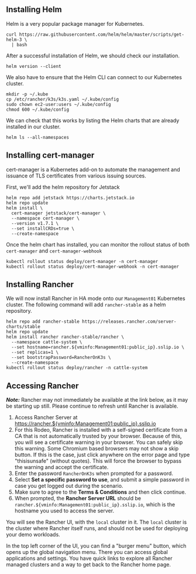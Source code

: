 ## Installing Helm

Helm is a very popular package manager for Kubernetes.

```ctr:Management01
curl https://raw.githubusercontent.com/helm/helm/master/scripts/get-helm-3 \
  | bash
```

After a successful installation of Helm, we should check our installation.

```ctr:Management01
helm version --client
```

We also have to ensure that the Helm CLI can connect to our Kubernetes cluster.

```ctr:Management01
mkdir -p ~/.kube
cp /etc/rancher/k3s/k3s.yaml ~/.kube/config
sudo chown ec2-user:users ~/.kube/config
chmod 600 ~/.kube/config
```

We can check that this works by listing the Helm charts that are already installed in our cluster.

```ctr:Management01
helm ls --all-namespaces
```

## Installing cert-manager

cert-manager is a Kubernetes add-on to automate the management and issuance of TLS certificates from various issuing sources.

First, we'll add the helm repository for Jetstack

```ctr:Management01
helm repo add jetstack https://charts.jetstack.io
helm repo update
helm install \
  cert-manager jetstack/cert-manager \
  --namespace cert-manager \
  --version v1.7.1 \
  --set installCRDs=true \
  --create-namespace
```

Once the helm chart has installed, you can monitor the rollout status of both `cert-manager` and `cert-manager-webhook`

```ctr:Management01
kubectl rollout status deploy/cert-manager -n cert-manager
kubectl rollout status deploy/cert-manager-webhook -n cert-manager
```

## Installing Rancher

We will now install Rancher in HA mode onto our `Management01` Kubernetes cluster. The following command will add `rancher-stable` as a helm repository.

```ctr:Management01
helm repo add rancher-stable https://releases.rancher.com/server-charts/stable
helm repo update
helm install rancher rancher-stable/rancher \
  --namespace cattle-system \
  --set hostname=rancher.${vminfo:Management01:public_ip}.sslip.io \
  --set replicas=1 \
  --set bootstrapPassword=RancherOnK3s \
  --create-namespace
kubectl rollout status deploy/rancher -n cattle-system
```

## Accessing Rancher

***Note:*** Rancher may not immediately be available at the link below, as it may be starting up still. Please continue to refresh until Rancher is available.

1. Access Rancher Server at <a href="https://rancher.${vminfo:Management01:public_ip}.sslip.io" target="_blank">https://rancher.${vminfo:Management01:public_ip}.sslip.io</a>
2. For this Rodeo, Rancher is installed with a self-signed certificate from a CA that is not automatically trusted by your browser. Because of this, you will see a certificate warning in your browser. You can safely skip this warning. Some Chromium based browsers may not show a skip button. If this is the case, just click anywhere on the error page and type "thisisunsafe" (without quotes). This will force the browser to bypass the warning and accept the certificate. 
3. Enter the password `RancherOnK3s` when prompted for a password.
4. Select **Set a specific password to use**, and submit a simple password in case you get logged out during the scenario.
5. Make sure to agree to the **Terms & Conditions** and then click continue.
6. When prompted, the **Rancher Server URL** should be `rancher.${vminfo:Management01:public_ip}.sslip.io`, which is the hostname you used to access the server.

You will see the Rancher UI, with the `local` cluster in it. The `local` cluster is the cluster where Rancher itself runs, and should not be used for deploying your demo workloads.

In the top left corner of the UI, you can find a "burger menu" button, which opens up the global navigation menu. There you can access global applications and settings. You have quick links to explore all Rancher managed clusters and a way to get back to the Rancher home page.
